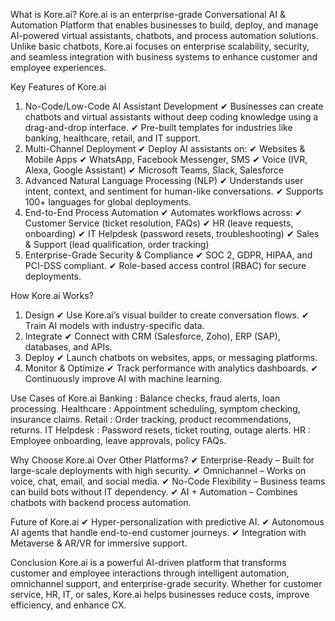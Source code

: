 What is Kore.ai?
Kore.ai is an enterprise-grade Conversational AI & Automation Platform that enables businesses to build, deploy, and manage AI-powered virtual assistants, chatbots, and process automation solutions. Unlike basic chatbots, Kore.ai focuses on enterprise scalability, security, and seamless integration with business systems to enhance customer and employee experiences.


Key Features of Kore.ai
1. No-Code/Low-Code AI Assistant Development
     ✔ Businesses can create chatbots and virtual assistants without deep coding knowledge using a drag-and-drop interface.
     ✔ Pre-built templates for industries like banking, healthcare, retail, and IT support.
2. Multi-Channel Deployment
     ✔ Deploy AI assistants on:
        ✔ Websites & Mobile Apps
        ✔ WhatsApp, Facebook Messenger, SMS
        ✔ Voice (IVR, Alexa, Google Assistant)
        ✔ Microsoft Teams, Slack, Salesforce
4. Advanced Natural Language Processing (NLP)
      ✔ Understands user intent, context, and sentiment for human-like conversations.
      ✔ Supports 100+ languages for global deployments.
5. End-to-End Process Automation
      ✔ Automates workflows across:
           ✔ Customer Service (ticket resolution, FAQs)
           ✔ HR (leave requests, onboarding)
           ✔ IT Helpdesk (password resets, troubleshooting)
           ✔ Sales & Support (lead qualification, order tracking)
6. Enterprise-Grade Security & Compliance
      ✔ SOC 2, GDPR, HIPAA, and PCI-DSS compliant.
      ✔ Role-based access control (RBAC) for secure deployments.


How Kore.ai Works?
  1. Design
      ✔ Use Kore.ai’s visual builder to create conversation flows.
      ✔ Train AI models with industry-specific data.
  2. Integrate
      ✔ Connect with CRM (Salesforce, Zoho), ERP (SAP), databases, and APIs.
  3. Deploy
      ✔ Launch chatbots on websites, apps, or messaging platforms.
  4. Monitor & Optimize
      ✔ Track performance with analytics dashboards.
      ✔ Continuously improve AI with machine learning.


Use Cases of Kore.ai
Banking	                 : Balance checks, fraud alerts, loan processing.
Healthcare 	             : Appointment scheduling, symptom checking, insurance claims.
Retail	                 : Order tracking, product recommendations, returns.
IT Helpdesk	             : Password resets, ticket routing, outage alerts.
HR	                     : Employee onboarding, leave approvals, policy FAQs.


Why Choose Kore.ai Over Other Platforms?
✔ Enterprise-Ready – Built for large-scale deployments with high security.
✔ Omnichannel – Works on voice, chat, email, and social media.
✔ No-Code Flexibility – Business teams can build bots without IT dependency.
✔ AI + Automation – Combines chatbots with backend process automation.


Future of Kore.ai
✔ Hyper-personalization with predictive AI.
✔ Autonomous AI agents that handle end-to-end customer journeys.
✔ Integration with Metaverse & AR/VR for immersive support.


Conclusion
Kore.ai is a powerful AI-driven platform that transforms customer and employee interactions through intelligent automation, omnichannel support, and enterprise-grade security. Whether for customer service, HR, IT, or sales, Kore.ai helps businesses reduce costs, improve efficiency, and enhance CX.
